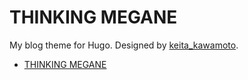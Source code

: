 # THINKING MEGANE

My blog theme for Hugo. Designed by [keita\_kawamoto](https://twitter.com/keita_kawamoto).

- [THINKING MEGANE](http://blog.monochromegane.com)

